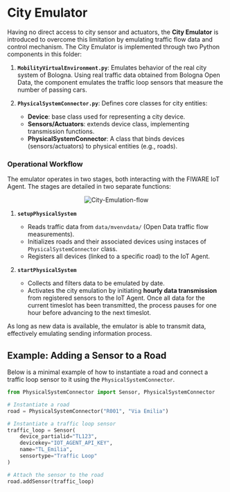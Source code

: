 # City Emulator
Having no direct access to city sensor and actuators, the **City Emulator** is introduced to overcome this limitation by emulating traffic flow data and control mechanism. The City Emulator is implemented through two Python components in this folder:  

1. **`MobilityVirtualEnvironment.py`**: Emulates behavior of the real city system of Bologna. Using real traffic data obtained from Bologna Open Data, the component emulates the traffic loop sensors that measure the number of passing cars. 
   
3. **`PhysicalSystemConnector.py`**: Defines core classes for city entities:
   - **Device**: base class used for representing a city device.
   - **Sensors/Actuators**: extends device class, implementing transmission functions.   
   - **PhysicalSystemConnector**: A class that binds devices (sensors/actuators) to physical entities (e.g., roads).

### Operational Workflow

The emulator operates in two stages, both interacting with the FIWARE IoT Agent. The stages are detailed in two separate functions:

<figure align="center">
<img
  src="https://github.com/user-attachments/assets/06f47387-b0be-437c-97ae-722c69f05147"
  alt="City-Emulation-flow">
</figure>


1. **`setupPhysicalSystem`**  
   - Reads traffic data from `data/mvenvdata/` (Open Data traffic flow measurements).  
   - Initializes roads and their associated devices using instaces of `PhysicalSystemConnector` class.  
   - Registers all devices (linked to a specific road) to the IoT Agent.  

2. **`startPhysicalSystem`**  
   - Collects and filters data to be emulated by date.
   - Activates the city emulation by initiating **hourly data transmission** from registered sensors to the IoT Agent. Once all data for the current timeslot has been transmitted, the process pauses for one hour before advancing to the next timeslot.
  
As long as new data is available, the emulator is able to transmit data, effectively emulating sending information process.

## Example: Adding a Sensor to a Road

Below is a minimal example of how to instantiate a road and connect a traffic loop sensor to it using the `PhysicalSystemConnector`.

```python
from PhysicalSystemConnector import Sensor, PhysicalSystemConnector

# Instantiate a road
road = PhysicalSystemConnector("R001", "Via Emilia")

# Instantiate a traffic loop sensor
traffic_loop = Sensor(
    device_partialid="TL123",
    devicekey="IOT_AGENT_API_KEY",
    name="TL_Emilia",
    sensortype="Traffic Loop"
)

# Attach the sensor to the road
road.addSensor(traffic_loop)
